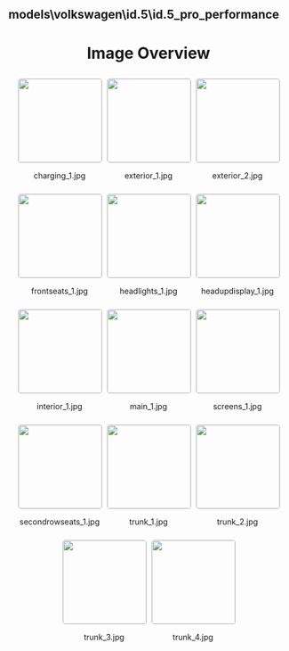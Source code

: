 ## models\volkswagen\id.5\id.5_pro_performance

<style>
    .image-gallery {
        display: flex;
        flex-wrap: wrap;
        gap: 10px;
        justify-content: center;
        padding: 10px;
    }
    .image-gallery img {
        width: 150px;
        height: auto;
        border: 1px solid #ddd;
        border-radius: 5px;
    }
    .image-gallery div {
        flex: 1 1 calc(33.333% - 20px); /* Three images per row on large screens */
        max-width: 150px;
        text-align: center;
    }
    @media (max-width: 768px) {
        .image-gallery div {
            flex: 1 1 calc(50% - 20px); /* Two images per row on medium screens */
        }
    }
    @media (max-width: 480px) {
        .image-gallery div {
            flex: 1 1 100%; /* One image per row on small screens */
        }
    }
</style>
<h1 style ="text-align: center;"> Image Overview </h1> <div class="image-gallery">
<div>
<img src="https://media.evkx.net/multimedia/models/volkswagen/id.5/id.5_pro_performance/charging_1_st.jpg">
<p>charging_1.jpg</p>
</div>
<div>
<img src="https://media.evkx.net/multimedia/models/volkswagen/id.5/id.5_pro_performance/exterior_1_st.jpg">
<p>exterior_1.jpg</p>
</div>
<div>
<img src="https://media.evkx.net/multimedia/models/volkswagen/id.5/id.5_pro_performance/exterior_2_st.jpg">
<p>exterior_2.jpg</p>
</div>
<div>
<img src="https://media.evkx.net/multimedia/models/volkswagen/id.5/id.5_pro_performance/frontseats_1_st.jpg">
<p>frontseats_1.jpg</p>
</div>
<div>
<img src="https://media.evkx.net/multimedia/models/volkswagen/id.5/id.5_pro_performance/headlights_1_st.jpg">
<p>headlights_1.jpg</p>
</div>
<div>
<img src="https://media.evkx.net/multimedia/models/volkswagen/id.5/id.5_pro_performance/headupdisplay_1_st.jpg">
<p>headupdisplay_1.jpg</p>
</div>
<div>
<img src="https://media.evkx.net/multimedia/models/volkswagen/id.5/id.5_pro_performance/interior_1_st.jpg">
<p>interior_1.jpg</p>
</div>
<div>
<img src="https://media.evkx.net/multimedia/models/volkswagen/id.5/id.5_pro_performance/main_1_st.jpg">
<p>main_1.jpg</p>
</div>
<div>
<img src="https://media.evkx.net/multimedia/models/volkswagen/id.5/id.5_pro_performance/screens_1_st.jpg">
<p>screens_1.jpg</p>
</div>
<div>
<img src="https://media.evkx.net/multimedia/models/volkswagen/id.5/id.5_pro_performance/secondrowseats_1_st.jpg">
<p>secondrowseats_1.jpg</p>
</div>
<div>
<img src="https://media.evkx.net/multimedia/models/volkswagen/id.5/id.5_pro_performance/trunk_1_st.jpg">
<p>trunk_1.jpg</p>
</div>
<div>
<img src="https://media.evkx.net/multimedia/models/volkswagen/id.5/id.5_pro_performance/trunk_2_st.jpg">
<p>trunk_2.jpg</p>
</div>
<div>
<img src="https://media.evkx.net/multimedia/models/volkswagen/id.5/id.5_pro_performance/trunk_3_st.jpg">
<p>trunk_3.jpg</p>
</div>
<div>
<img src="https://media.evkx.net/multimedia/models/volkswagen/id.5/id.5_pro_performance/trunk_4_st.jpg">
<p>trunk_4.jpg</p>
</div>
</div>
